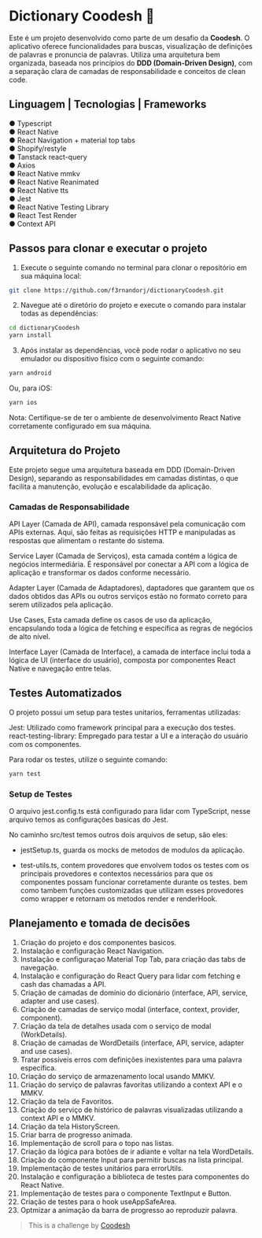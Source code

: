 # Dictionary Coodesh 📱
Este é um projeto desenvolvido como parte de um desafio da **Coodesh**. O aplicativo oferece funcionalidades para buscas, visualização de definições de palavras e pronuncia de palavras. Utiliza uma arquitetura bem organizada, baseada nos princípios do **DDD (Domain-Driven Design)**, com a separação clara de camadas de responsabilidade e conceitos de clean code.

## **Linguagem | Tecnologias | Frameworks**
● Typescript <br/>
● React Native <br/>
● React Navigation + material top tabs <br/>
● Shopify/restyle <br/>
● Tanstack react-query <br/>
● Axios <br/>
● React Native mmkv <br/>
● React Native Reanimated <br/>
● React Native tts <br/>
● Jest <br/>
● React Native Testing Library <br/>
● React Test Render <br/>
● Context API <br/>

## **Passos para clonar e executar o projeto**
1. Execute o seguinte comando no terminal para clonar o repositório em sua máquina local:
```bash
git clone https://github.com/f3rnandorj/dictionaryCoodesh.git
```
2. Navegue até o diretório do projeto e execute o comando para instalar todas as dependências:
```bash
cd dictionaryCoodesh
yarn install
```
3. Após instalar as dependências, você pode rodar o aplicativo no seu emulador ou dispositivo físico com o seguinte comando:
```bash
yarn android
```
Ou, para iOS:
```bash
yarn ios
```
Nota: Certifique-se de ter o ambiente de desenvolvimento React Native corretamente configurado em sua máquina.

## **Arquitetura do Projeto**
Este projeto segue uma arquitetura baseada em DDD (Domain-Driven Design), separando as responsabilidades em camadas distintas, o que facilita a manutenção, evolução e escalabilidade da aplicação.

### **Camadas de Responsabilidade**
API Layer (Camada de API), camada responsável pela comunicação com APIs externas. Aqui, são feitas as requisições HTTP e manipuladas as respostas que alimentam o restante do sistema.

Service Layer (Camada de Serviços), esta camada contém a lógica de negócios intermediária. É responsável por conectar a API com a lógica de aplicação e transformar os dados conforme necessário.

Adapter Layer (Camada de Adaptadores), daptadores que garantem que os dados obtidos das APIs ou outros serviços estão no formato correto para serem utilizados pela aplicação.

Use Cases, Esta camada define os casos de uso da aplicação, encapsulando toda a lógica de fetching e específica as regras de negócios de alto nível.

Interface Layer (Camada de Interface), a camada de interface inclui toda a lógica de UI (interface do usuário), composta por componentes React Native e navegação entre telas.

## **Testes Automatizados**
O projeto possui um setup para testes unitarios, ferramentas utilizadas:

Jest: Utilizado como framework principal para a execução dos testes. <br/>
react-testing-library: Empregado para testar a UI e a interação do usuário com os componentes. <br/>

Para rodar os testes, utilize o seguinte comando:
```bash
yarn test
```
### **Setup de Testes**
O arquivo jest.config.ts está configurado para lidar com TypeScript, nesse arquivo temos as configurações basicas do Jest.

No caminho src/test temos outros dois arquivos de setup, são eles: 

- jestSetup.ts, guarda os mocks de metodos de modulos da aplicação. 

- test-utils.ts, contem provedores que envolvem todos os testes com os principais provedores e contextos necessários para que os componentes possam funcionar corretamente durante os testes. bem como tambem funções customizadas que utilizam esses provedores como wrapper e retornam os metodos render e renderHook.

## **Planejamento e tomada de decisões**
1. Criação do projeto e dos componentes basicos.
2. Instalação e configuração React Navigation.
3. Instalação e configuraçao Material Top Tab, para criação das tabs de navegação.
4. Instalação e configuração do React Query para lidar com fetching e cash das chamadas a API.
5. Criação de camadas de domínio do dicionário (interface, API, service, adapter and use cases).
6. Criação de camadas de serviço modal (interface, context, provider, component).
7. Criação da tela de detalhes usada com o serviço de modal (WorkDetails).
8. Criação de camadas de WordDetails (interface, API, service, adapter and use cases).
9. Tratar possíveis erros com definições inexistentes para uma palavra específica.
10. Criação do serviço de armazenamento local usando MMKV.
11. Criação do serviço de palavras favoritas utilizando a context API e o MMKV.
12. Criação da tela de Favoritos.
13. Criação do serviço de histórico de palavras visualizadas utilizando a context API e o MMKV.
14. Criação da tela HistoryScreen.
15. Criar barra de progresso animada.
16. Implementação de scroll para o topo nas listas.
17. Criação da lógica para botões de ir adiante e voltar na tela WordDetails.
18. Criação do componente Input para permitir buscas na lista principal.
19. Implementação de testes unitários para errorUtils.
20. Instalação e configuração a biblioteca de testes para componentes do React Native.
21. Implementação de testes para o componente TextInput e Button.
22. Criação de testes para o hook useAppSafeArea.
23. Optmizar a animação da barra de progresso ao reproduzir palavra.


> This is a challenge by [Coodesh](https://coodesh.com/)
